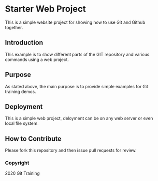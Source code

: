 # Starter Web Project

This is a simple website project for showing how to use Git and Github together.

## Introduction

This example is to show different parts of the GIT repository and various commands using a web project.

## Purpose

As stated above, the main purpose is to provide simple examples for Git training demos.

## Deployment

This is a simple web project, deloyment can be on any web server or even local file system.

## How to Contribute

Please fork this repository and then issue pull requests for review.

### Copyright

2020 Git Training